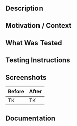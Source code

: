 ## Description
<!-- Describe your changes in detail. -->
<!-- The sections suggested are intended to make drafting PRs easier, but are only suggestions! -->

## Motivation / Context
<!-- Why is this change required? What problem does it solve? -->
<!-- If it fixes or is related to an open issue, link to the issue here. -->

## What Was Tested
<!-- Describe what you tested as a result of your changes. -->

## Testing Instructions
<!-- How a reviewer can test your changes? -->
<!-- Provide links and specific instructions as needed. -->

## Screenshots
<!-- Would including screenshots be helpful to the reviewer? -->

| Before | After |
|---|---|
| TK | TK |

## Documentation
<!-- Do any of the changes warrant documentation updates? -->
<!-- Do any of the changes warrant additions to the user guide? -->
